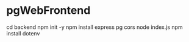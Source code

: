 # pgWebFrontend

cd backend
npm init -y
npm install express pg cors
node index.js
npm install dotenv